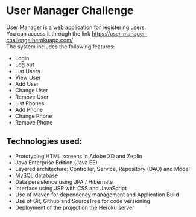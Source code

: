 # User Manager Challenge

User Manager is a web application for registering users.  
You can access it through the link https://user-manager-challenge.herokuapp.com/  
The system includes the following features:

- Login
- Log out
- List Users
- View User
- Add User
- Change User
- Remove User
- List Phones
- Add Phone
- Change Phone
- Remove Phone

## Technologies used:

- Prototyping HTML screens in Adobe XD and Zeplin
- Java Enterprise Edition (Java EE)
- Layered architecture: Controller, Service, Repository (DAO) and Model
- MySQL database
- Data persistence using JPA / Hibernate
- Interface using JSP with CSS and JavaScript
- Use of Maven for dependency management and Application Build
- Use of Git, Github and SourceTree for code versioning
- Deployment of the project on the Heroku server
